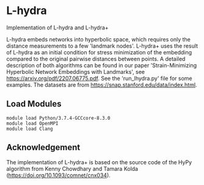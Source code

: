 # L-hydra

Implementation of L-hydra and L-hydra+

L-hydra embeds networks into hyperbolic space, which requires only the distance measurements to a few 'landmark nodes'. L-hydra+ uses the result of L-hydra as an initial condition for stress minimization of the embedding compared to the original pairwise distances between points. A detailed description of both algorithms can be found in our paper 'Strain-Minimizing Hyperbolic Network Embeddings with Landmarks', see https://arxiv.org/pdf/2207.06775.pdf. See the 'run_lhydra.py' file for some examples. The datasets are from https://snap.stanford.edu/data/index.html.


## Load Modules
```
module load Python/3.7.4-GCCcore-8.3.0
module load OpenMPI
module load Clang
```

## Acknowledgement

The implementation of L-hydra+ is based on the source code of the HyPy algorithm from Kenny Chowdhary and Tamara Kolda (https://doi.org/10.1093/comnet/cnx034).
